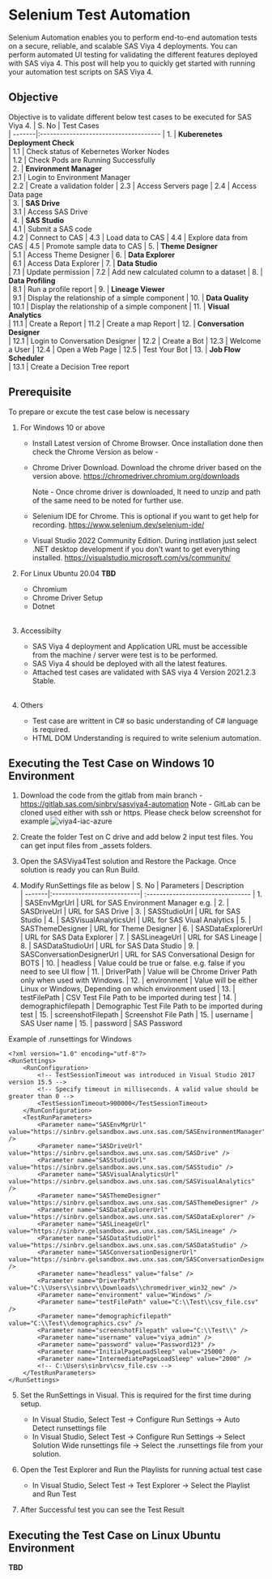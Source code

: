 # Selenium Test Automation
Selenium Automation enables you to perform end-to-end automation tests on a secure, reliable, and scalable SAS Viya 4 deployments. You can perform automated UI testing for validating the different features deployed with SAS viya 4. This post will help you to quickly get started with running your automation test scripts on SAS Viya 4.

## Objective
Objective is to validate different below test cases to be executed for SAS Viya 4.
| S. No  | Test Cases                         
| -------|:-------------------------------------
| 1.     | <B>Kuberenetes Deployment Check</B>         
| 1.1    | Check status of Kebernetes Worker Nodes             
| 1.2    | Check Pods are Running Successfully     
| 2.     | <B>Environment Manager</B>         
| 2.1    | Login to Environment Manager             
| 2.2    | Create a validation folder
| 2.3    | Access Servers page
| 2.4    | Access Data page         
| 3.     | <B>SAS Drive</B>         
| 3.1    | Access SAS Drive  
| 4.     | <B>SAS Studio</B>         
| 4.1    | Submit a SAS code            
| 4.2    | Connect to CAS
| 4.3    | Load data to CAS
| 4.4    | Explore data from CAS
| 4.5    | Promote sample data to CAS
| 5.     | <B>Theme Designer</B>         
| 5.1    | Access Theme Designer
| 6.     | <B>Data Explorer</B>         
| 6.1    | Access Data Explorer
| 7.     | <B>Data Studio</B>         
| 7.1    | Update permission
| 7.2    | Add new calculated column to a dataset
| 8.     | <B>Data Profiling</B>         
| 8.1    | Run a profile report
| 9.     | <B>Lineage Viewer</B>         
| 9.1    | Display the relationship of a simple component
| 10.    | <B>Data Quality</B>         
| 10.1   | Display the relationship of a simple component
| 11.    | <B>Visual Analytics</B>         
| 11.1   | Create a Report
| 11.2  | Create a map Report
| 12.    | <B>Conversation Designer</B>         
| 12.1   | Login to Conversation Designer
| 12.2   | Create a Bot
| 12.3   | Welcome a User
| 12.4   | Open a Web Page
| 12.5   | Test Your Bot
| 13.    | <B>Job Flow Scheduler</B>         
| 13.1   | Create a Decision Tree report


## Prerequisite
To prepare or excute the test case below is necessary
1. For Windows 10 or above
   - Install Latest version of Chrome Browser. Once installation done then check the Chrome Version as below -

   - Chrome Driver Download. Download the chrome driver based on the version above.
     https://chromedriver.chromium.org/downloads

     Note - Once chrome driver is downloaded, It need to unzip and path of the same need to be noted for further use.

   - Selenium IDE for Chrome. This is optional if you want to get help for recording.
     https://www.selenium.dev/selenium-ide/

   - Visual Studio 2022 Community Edition. During instllation just select .NET desktop development if you don't want to get everything installed.
     https://visualstudio.microsoft.com/vs/community/

2. For Linux Ubuntu 20.04
   <b>TBD</b>
   - Chromium
   - Chrome Driver Setup
   - Dotnet
    <br />
3. Accessibilty
   - SAS Viya 4 deployment and Application URL must be accessible from the machine / server were test is to be performed.
   - SAS Viya 4 should be deployed with all the latest features. 
   - Attached test cases are validated with SAS viya 4 Version 2021.2.3 Stable.
   <br />

4. Others
   - Test case are writtent in C# so basic understanding of C# language is required.
   - HTML DOM Understanding is required to write selenium automation.

## Executing the Test Case on Windows 10 Environment <br />
1. Download the code from the gitlab from main branch - https://gitlab.sas.com/sinbrv/sasviya4-automation
   Note - GitLab can be cloned used either with ssh or https. Please check below screenshot for example
   ![viya4-iac-azure](../../assets/Selenium2.png)

2. Create the folder Test on C drive and add below 2 input test files. You can get input files from _assets folders.

3. Open the SASViya4Test solution and Restore the Package. Once solution is ready you can Run Build.

4. Modify RunSettings file as below
   | S. No  | Parameters                 | Description                         
   | -------|:---------------------------| :--------------------------------
   | 1.     | SASEnvMgrUrl               | URL for SAS Environment Manager e.g. 
   | 2.     | SASDriveUrl                | URL for SAS Drive
   | 3.     | SASStudioUrl               | URL for SAS Studio
   | 4.     | SASVisualAnalyticsUrl      | URL for SAS Viual Analytics
   | 5.     | SASThemeDesigner           | URL for Theme Designer
   | 6.     | SASDataExplorerUrl         | URL for SAS Data Explorer
   | 7.     | SASLineageUrl              | URL for SAS Lineage 
   | 8.     | SASDataStudioUrl           | URL for SAS Data Studio
   | 9.     | SASConversationDesignerUrl | URL for SAS Conversational Design for BOTS
   | 10.    | headless                   | Value could be true or false. e.g. false if you need to see UI flow
   | 11.    | DriverPath                 | Value will be Chrome Driver Path only when used with Windows.
   | 12.    | environment                | Value will be either Linux or Windows, Depending on which environment used
   | 13.    | testFilePath               | CSV Test File Path to be imported during test
   | 14.    | demographicfilepath        | Demographic Test File Path to be imported during test
   | 15.    | screenshotFilepath         | Screenshot File Path
   | 15.    | username                   | SAS User name
   | 15.    | password                   | SAS Password

Example of .runsettings for Windows
```
<?xml version="1.0" encoding="utf-8"?>
<RunSettings>
	<RunConfiguration>
		<!-- TestSessionTimeout was introduced in Visual Studio 2017 version 15.5 -->
		<!-- Specify timeout in milliseconds. A valid value should be greater than 0 -->
		<TestSessionTimeout>900000</TestSessionTimeout>
	</RunConfiguration>
	<TestRunParameters>
		<Parameter name="SASEnvMgrUrl" value="https://sinbrv.gelsandbox.aws.unx.sas.com/SASEnvironmentManager" />
		<Parameter name="SASDriveUrl" value="https://sinbrv.gelsandbox.aws.unx.sas.com/SASDrive" />
		<Parameter name="SASStudioUrl" value="https://sinbrv.gelsandbox.aws.unx.sas.com/SASStudio" />
		<Parameter name="SASVisualAnalyticsUrl" value="https://sinbrv.gelsandbox.aws.unx.sas.com/SASVisualAnalytics" />
		<Parameter name="SASThemeDesigner" value="https://sinbrv.gelsandbox.aws.unx.sas.com/SASThemeDesigner" />
		<Parameter name="SASDataExplorerUrl" value="https://sinbrv.gelsandbox.aws.unx.sas.com/SASDataExplorer" />
		<Parameter name="SASLineageUrl" value="https://sinbrv.gelsandbox.aws.unx.sas.com/SASLineage" />
		<Parameter name="SASDataStudioUrl" value="https://sinbrv.gelsandbox.aws.unx.sas.com/SASDataStudio" />
		<Parameter name="SASConversationDesignerUrl" value="https://sinbrv.gelsandbox.aws.unx.sas.com/SASConversationDesigner" />
		<Parameter name="headless" value="false" />
		<Parameter name="DriverPath" value="C:\\Users\\sinbrv\\Downloads\\chromedriver_win32_new" />
		<Parameter name="environment" value="Windows" />
		<Parameter name="testFilePath" value="C:\\Test\\csv_file.csv" />
		<Parameter name="demographicfilepath" value="C:\\Test\\demographics.csv" />
		<Parameter name="screenshotFilepath" value="C:\\Test\\" />
		<Parameter name="username" value="viya_admin" />
		<Parameter name="password" value="Password123" />
		<Parameter name="InitialPageLoadSleep" value="25000" />
		<Parameter name="IntermediatePageLoadSleep" value="2000" />
		<!-- C:\Users\sinbrv\csv_file.csv -->
	</TestRunParameters>
</RunSettings>
```

5. Set the RunSettings in Visual. This is required for the first time during setup.
   - In Visual Studio, Select Test -> Configure Run Settings -> Auto Detect runsettings file
   - In Visual Studio, Select Test -> Configure Run Settings -> Select Solution Wide runsettings file -> Select the .runsettings file from your solution.
   
6. Open the Test Explorer and Run the Playlists for running actual test case
   - In Visual Studio, Select Test -> Test Explorer -> Select the Playlist and Run Test

7. After Successful test you can see the Test Result


## Executing the Test Case on Linux Ubuntu Environment <br />
<b>TBD</b>

